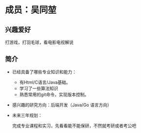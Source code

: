# 成员：吴同堃

## 兴趣爱好

打游戏，打羽毛球，看电影电视解说

## 简介

- 已经具备了哪些专业知识和能力：

  - 有Html/C语言/Java基础。
  - 学习了一些算法知识
  - 熟悉常用的git命令，实现版本控制。

- 感兴趣的研究方向：后端开发（Java/Go 语言方向）
  
- 未来三年规划：

  完成专业课程和实习，先看看能不能保研，不然就考研或者考公吧
